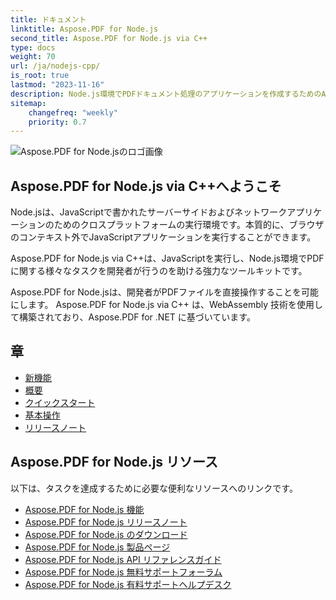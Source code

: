 ```yaml
---
title: ドキュメント
linktitle: Aspose.PDF for Node.js
second_title: Aspose.PDF for Node.js via C++
type: docs
weight: 70
url: /ja/nodejs-cpp/
is_root: true
lastmod: "2023-11-16"
description: Node.js環境でPDFドキュメント処理のアプリケーションを作成するためのAspose.PDF for Node.jsの使用方法を学びます。
sitemap:
    changefreq: "weekly"
    priority: 0.7
---
```


![Aspose.PDF for Node.jsのロゴ画像](aspose_pdf-for-nodejs-cpp.png)

## Aspose.PDF for Node.js via C++へようこそ

Node.jsは、JavaScriptで書かれたサーバーサイドおよびネットワークアプリケーションのためのクロスプラットフォームの実行環境です。本質的に、ブラウザのコンテキスト外でJavaScriptアプリケーションを実行することができます。

Aspose.PDF for Node.js via C++は、JavaScriptを実行し、Node.js環境でPDFに関する様々なタスクを開発者が行うのを助ける強力なツールキットです。

Aspose.PDF for Node.jsは、開発者がPDFファイルを直接操作することを可能にします。
 Aspose.PDF for Node.js via C++ は、WebAssembly 技術を使用して構築されており、Aspose.PDF for .NET に基づいています。

## 章

- [新機能](/pdf/ja/nodejs-cpp/whatsnew/)
- [概要](/pdf/ja/nodejs-cpp/overview/)
- [クイックスタート](/pdf/ja/nodejs-cpp/get-started/)
- [基本操作](/pdf/ja/nodejs-cpp/basic-operations/)
- [リリースノート](https://releases.aspose.com/pdf/nodejscpp/release-notes/)

## Aspose.PDF for Node.js リソース

以下は、タスクを達成するために必要な便利なリソースへのリンクです。

- [Aspose.PDF for Node.js 機能](/pdf/ja/nodejs-cpp/key-features/)
- [Aspose.PDF for Node.js リリースノート](https://releases.aspose.com/pdf/nodejscpp/release-notes/)
- [Aspose.PDF for Node.js のダウンロード](https://releases.aspose.com/pdf/nodejscpp/)
- [Aspose.PDF for Node.js 製品ページ](https://products.aspose.com/pdf/nodejs-cpp/)
- [Aspose.PDF for Node.js API リファレンスガイド](https://reference.aspose.com/pdf/nodejs-cpp/)
- [Aspose.PDF for Node.js 無料サポートフォーラム](https://forum.aspose.com/c/pdf/10)
- [Aspose.PDF for Node.js 有料サポートヘルプデスク](https://helpdesk.aspose.com/)